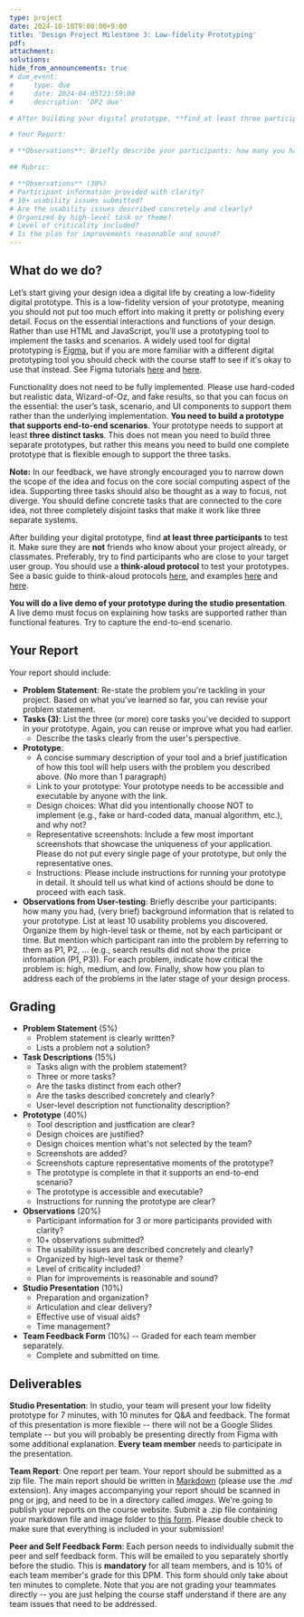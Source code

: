 ```yaml
---
type: project
date: 2024-10-10T9:00:00+9:00
title: 'Design Project Milestone 3: Low-fidelity Prototyping'
pdf:
attachment:
solutions:
hide_from_announcements: true
# due_event: 
#     type: due
#     date: 2024-04-05T23:59:00
#     description: 'DP2 due'

# After building your digital prototype, **find at least three participants to test it**. Make sure they are not friends who know about your project already, or classmates. Preferably, **try to find participants who are close to your target user group**. If they are not your target user, please explain how they still provide valuable feedback for your prototype.

# Your Report:

# **Observations**: Briefly describe your participants: how many you had, (very brief) background information that is related to your prototype. List at least 10 usability problems you discovered. Organize them by high-level task or theme, not by each participant or time. But mention which participant ran into the problem by referring to them as P1, P2, ... (e.g., search results did not show the price information (P1, P3)). For each problem, indicate how critical the problem is: high, medium, and low. Finally, show how you plan to address each of the problems in the later stage of your design process.

## Rubric:

# **Observations** (30%)
# Participant information provided with clarity?
# 10+ usability issues submitted?
# Are the usability issues described concretely and clearly?
# Organized by high-level task or theme?
# Level of criticality included?
# Is the plan for improvements reasonable and sound?
---
```


## What do we do?
Let’s start giving your design idea a digital life by creating a low-fidelity digital prototype. This is a low-fidelity version of your prototype, meaning you should not put too much effort into making it pretty or polishing every detail. Focus on the essential interactions and functions of your design. Rather than use HTML and JavaScript, you’ll use a prototyping tool to implement the tasks and scenarios. A widely used tool for digital prototyping is [Figma](https://www.figma.com/login), but if you are more familiar with a different digital prototyping tool you should check with the course staff to see if it's okay to use that instead. See Figma tutorials [here](https://www.youtube.com/watch?v=Yf00MKUfcIY) and [here](https://www.youtube.com/watch?v=-d6zNGeF59M).

Functionality does not need to be fully implemented. Please use hard-coded but realistic data, Wizard-of-Oz, and fake results, so that you can focus on the essential: the user’s task, scenario, and UI components to support them rather than the underlying implementation. **You need to build a prototype that supports end-to-end scenarios**. Your prototype needs to support at least **three distinct tasks**. This does not mean you need to build three separate prototypes, but rather this means you need to build one complete prototype that is flexible enough to support the three tasks. 

**Note:** In our feedback, we have strongly encouraged you to narrow down the scope of the idea and focus on the core social computing aspect of the idea. Supporting three tasks should also be thought as a way to focus, not diverge. You should define concrete tasks that are connected to the core idea, not three completely disjoint tasks that make it work like three separate systems.

After building your digital prototype, find **at least three participants** to test it. Make sure they are **not** friends who know about your project already, or classmates. Preferably, try to find participants who are close to your target user group. You should use a **think-aloud protocol** to test your prototypes. See a basic guide to think-aloud protocols [here](https://www.youtube.com/watch?v=pxsJkAk_eo0), and examples [here](https://www.youtube.com/watch?v=dNbh21-G_cQ) and [here](https://www.youtube.com/watch?v=-h8hUtwkMCE).

**You will do a live demo of your prototype during the studio presentation**. A live demo must focus on explaining how tasks are supported rather than functional features. Try to capture the end-to-end scenario. 


## Your Report
Your report should include:

* **Problem Statement**: Re-state the problem you're tackling in your project. Based on what you've learned so far, you can revise your problem statement.
* **Tasks (3)**: List the three (or more) core tasks you've decided to support in your prototype. Again, you can reuse or improve what you had earlier.
  * Describe the tasks clearly from the user's perspective. 
* **Prototype**:
  * A concise summary description of your tool and a brief justification of how this tool will help users with the problem you described above. (No more than 1 paragraph)
  * Link to your prototype: Your prototype needs to be accessible and executable by anyone with the link.
  * Design choices: What did you intentionally choose NOT to implement (e.g., fake or hard-coded data, manual algorithm, etc.), and why not?
  * Representative screenshots: Include a few most important screenshots that showcase the uniqueness of your application. Please do not put every single page of your prototype, but only the representative ones.
  * Instructions: Please include instructions for running your prototype in detail. It should tell us what kind of actions should be done to proceed with each task.
* **Observations from User-testing**: Briefly describe your participants: how many you had, (very brief) background information that is related to your prototype. List at least 10 usability problems you discovered. Organize them by high-level task or theme, not by each participant or time. But mention which participant ran into the problem by referring to them as P1, P2, ... (e.g., search results did not show the price information (P1, P3)). For each problem, indicate how critical the problem is: high, medium, and low. Finally, show how you plan to address each of the problems in the later stage of your design process.



## Grading
* **Problem Statement** (5%)
  * Problem statement is clearly written?
  * Lists a problem not a solution?
* **Task Descriptions** (15%)
  * Tasks align with the problem statement?
  * Three or more tasks?
  * Are the tasks distinct from each other?
  * Are the tasks described concretely and clearly?
  * User-level description not functionality description?
* **Prototype** (40%)
  * Tool description and justfication are clear?
  * Design choices are justified?
  * Design choices mention what's not selected by the team?
  * Screenshots are added?
  * Screenshots capture representative moments of the prototype?
  * The prototype is complete in that it supports an end-to-end scenario?
  * The prototype is accessible and executable?
  * Instructions for running the prototype are clear?
* **Observations** (20%)
  * Participant information for 3 or more participants provided with clarity?
  * 10+ observations submitted?
  * The usability issues are described concretely and clearly?
  * Organized by high-level task or theme?
  * Level of criticality included?
  * Plan for improvements is reasonable and sound?
* **Studio Presentation** (10%)
  * Preparation and organization?
  * Articulation and clear delivery?
  * Effective use of visual aids?
  * Time management?
* **Team Feedback Form** (10%) -- Graded for each team member separately.
  * Complete and submitted on time.

## Deliverables
**Studio Presentation**: In studio, your team will present your low fidelity prototype for 7 minutes, with 10 minutes for Q&A and feedback. The format of this presentation is more flexible -- there will not be a Google Slides template -- but you will probably be presenting directly from Figma with some additional explanation.  **Every team member** needs to participate in the presentation.

**Team Report**: One report per team. Your report should be submitted as a zip file. The main report should be written in [Markdown](https://daringfireball.net/projects/markdown/) (please use the *.md* extension). Any images accompanying your report should be scanned in png or jpg, and need to be in a directory called *images*. We're going to publish your reports on the course website. Submit a .zip file containing your markdown file and image folder to [this form](https://forms.gle/rshWi9aiNZshULEUA). Please double check to make sure that everything is included in your submission!

**Peer and Self Feedback Form**: Each person needs to individually submit the peer and self feedback form. This will be emailed to you separately shortly before the studio. This is **mandatory** for all team members, and is 10% of each team member's grade for this DPM. This form should only take about ten minutes to complete. Note that you are not grading your teammates directly -- you are just helping the course staff understand if there are any team issues that need to be addressed.